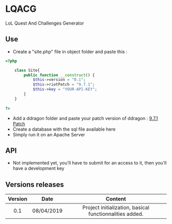 # LQACG
LoL Quest And Challenges Generator
## Use
- Create a "site.php" file in object folder and paste this : 
```PHP
<?php

    class Site{
        public function __construct() {
            $this->version = "0.1";
            $this->riotPatch = "9.7.1";
            $this->key = "YOUR-API-KEY";
        }
    }
    
?>
```
- Add a ddragon folder and paste your patch version of ddragon : [9.7.1 Patch](https://ddragon.leagueoflegends.com/cdn/dragontail-9.7.1.tgz)
- Create a database with the sql file available here
- Simply run it on an Apache Server

## API 
- Not implemented yet, you'll have to submit for an access to it, then you'll have a development key

## Versions releases
| Version |   Date   |                       Content                         |
|:-------:|:--------:|:-----------------------------------------------------:|
|0.1      |08/04/2019|Project initialization, basical functionnalities added.|